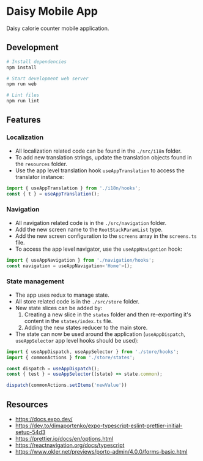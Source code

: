 # Daisy Mobile App

Daisy calorie counter mobile application.

## Development
```sh
# Install dependencies
npm install

# Start development web server
npm run web

# Lint files
npm run lint
```

## Features

### Localization
- All localization related code can be found in the `./src/i18n` folder.
- To add new translation strings, update the translation objects found in the `resources` folder.
- Use the app level translation hook `useAppTranslation` to access the translator instance:
```js
import { useAppTranslation } from './i18n/hooks';
const { t } = useAppTranslation();
```

### Navigation
- All navigation related code is in the `./src/navigation` folder.
- Add the new screen name to the `RootStackParamList` type.
- Add the new screen configuration to the `screens` array in the `screens.ts` file.
- To access the app level navigator, use the `useAppNavigation` hook:
```js
import { useAppNavigation } from './navigation/hooks';
const navigation = useAppNavigation<'Home'>();
```

### State management
- The app uses redux to manage state.
- All store related code is in the `./src/store` folder.
- New state slices can be added by:
  1. Creating a new slice in the `states` folder and then re-exporting it's content in the `states/index.ts` file.
  2. Adding the new states reducer to the main store.
- The state can now be used around the application (`useAppDispatch`, `useAppSelector` app level hooks should be used):
```js
import { useAppDispatch, useAppSelector } from './store/hooks';
import { commonActions } from './store/states';

const dispatch = useAppDispatch();
const { test } = useAppSelector((state) => state.common);

dispatch(commonActions.setItems('newValue'))
```

## Resources
- https://docs.expo.dev/
- https://dev.to/dimaportenko/expo-typescript-eslint-prettier-initial-setup-54d3
- https://prettier.io/docs/en/options.html
- https://reactnavigation.org/docs/typescript
- https://www.okler.net/previews/porto-admin/4.0.0/forms-basic.html


